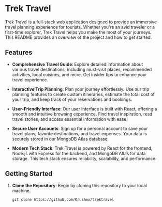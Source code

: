 # Trek Travel

Trek Travel is a full-stack web application designed to provide an immersive travel planning experience for tourists. Whether you're an avid traveler or a first-time explorer, Trek Travel helps you make the most of your journeys. This README provides an overview of the project and how to get started.

## Features

- **Comprehensive Travel Guide**: Explore detailed information about various travel destinations, including must-visit places, recommended activities, local cuisines, and more. Get insider tips to enhance your travel experience.

- **Interactive Trip Planning**: Plan your journey effortlessly. Use our trip planning features to create custom itineraries, estimate the total cost of your trip, and keep track of your reservations and bookings.

- **User-Friendly Interface**: Our user interface is built with React, offering a smooth and intuitive browsing experience. Find travel inspiration, read travel stories, and access essential information with ease.

- **Secure User Accounts**: Sign up for a personal account to save your travel plans, favorite destinations, and travel expenses. Your data is securely stored in our MongoDB Atlas database.

- **Modern Tech Stack**: Trek Travel is powered by React for the frontend, Node.js with Express for the backend, and MongoDB Atlas for data storage. This tech stack ensures reliability, scalability, and performance.

## Getting Started

1. **Clone the Repository**: Begin by cloning this repository to your local machine.

   ```shell
   git clone https://github.com/Krushnx/trektravel